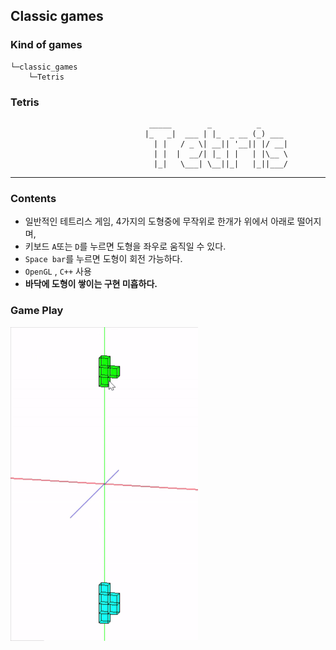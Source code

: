 ## Classic games

### Kind of games
```
└─classic_games
    └─Tetris
```
### Tetris
```
                               _____        _          _      
                              |_   _|  ___ | |_  _ __ (_) ___ 
                                | |   / _ \| __|| '__|| |/ __|
                                | |  |  __/| |_ | |   | |\__ \
                                |_|   \___| \__||_|   |_||___/
```
---
### Contents
- 일반적인 테트리스 게임, 4가지의 도형중에 무작위로 한개가 위에서 아래로 떨어지며,
- 키보드 ``A``또는 ``D``를 누르면 도형을 좌우로 움직일 수 있다.
- ``Space bar``를 누르면 도형이 회전 가능하다.
- ``OpenGL`` , ``C++`` 사용
- **바닥에 도형이 쌓이는 구현 미흡하다.**
### Game Play

<img src="./play_mov/tetris.gif" width="300">


